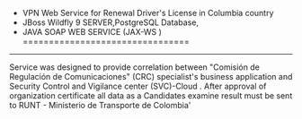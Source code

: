 * VPN Web Service for Renewal Driver's License in Columbia country 
* JBoss Wildfly 9 SERVER,PostgreSQL Database,
* JAVA SOAP WEB SERVICE (JAX-WS )
================================
-----------------------
Service was designed to provide correlation between "Comisión de Regulación de Comunicaciones" (CRC) specialist's business application and
Security Control and Vigilance center (SVC)-Cloud .
After approval of organization certificate all data as a Candidates examine result must be sent to RUNT - Ministerio de Transporte de Colombia'

